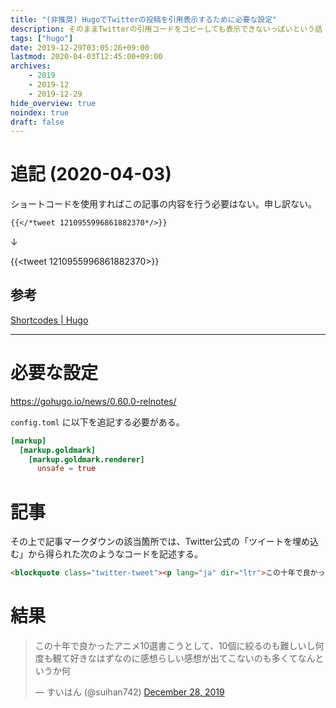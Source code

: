 ```yaml
---
title: "(非推奨) HugoでTwitterの投稿を引用表示するために必要な設定"
description: そのままTwitterの引用コードをコピーしても表示できないっぽいという話
tags: ["hugo"]
date: 2019-12-29T03:05:26+09:00
lastmod: 2020-04-03T12:45:00+09:00
archives:
    - 2019
    - 2019-12
    - 2019-12-29
hide_overview: true
noindex: true
draft: false
---
```


# 追記 (2020-04-03)

ショートコードを使用すればこの記事の内容を行う必要はない。申し訳ない。

```md
{{</*tweet 1210955996861882370*/>}}
```

↓

{{<tweet 1210955996861882370>}}

## 参考

[Shortcodes | Hugo](https://gohugo.io/content-management/shortcodes/#tweet)

---

# 必要な設定

https://gohugo.io/news/0.60.0-relnotes/

`config.toml` に以下を追記する必要がある。

```toml
[markup]
  [markup.goldmark]
    [markup.goldmark.renderer]
      unsafe = true
```

# 記事

その上で記事マークダウンの該当箇所では、Twitter公式の「ツイートを埋め込む」から得られた次のようなコードを記述する。

```html
<blockquote class="twitter-tweet"><p lang="ja" dir="ltr">この十年で良かったアニメ10選書こうとして、10個に絞るのも難しいし何度も観て好きなはずなのに感想らしい感想が出てこないのも多くてなんというか何</p>&mdash; すいはん (@suihan742) <a href="https://twitter.com/suihan742/status/1210955996861882370?ref_src=twsrc%5Etfw">December 28, 2019</a></blockquote> <script async src="https://platform.twitter.com/widgets.js" charset="utf-8"></script>
```

# 結果
<blockquote class="twitter-tweet"><p lang="ja" dir="ltr">この十年で良かったアニメ10選書こうとして、10個に絞るのも難しいし何度も観て好きなはずなのに感想らしい感想が出てこないのも多くてなんというか何</p>&mdash; すいはん (@suihan742) <a href="https://twitter.com/suihan742/status/1210955996861882370?ref_src=twsrc%5Etfw">December 28, 2019</a></blockquote> <script async src="https://platform.twitter.com/widgets.js" charset="utf-8"></script>
